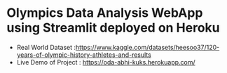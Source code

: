 # Olympics Data Analysis WebApp using Streamlit deployed on Heroku

- Real World Dataset :https://www.kaggle.com/datasets/heesoo37/120-years-of-olympic-history-athletes-and-results
- Live Demo of Project : https://oda-abhi-kuks.herokuapp.com/
